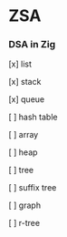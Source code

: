 # ZSA
### DSA in Zig

[x] list

[x] stack

[x] queue

[ ] hash table

[ ] array

[ ] heap

[ ] tree

[ ] suffix tree

[ ] graph

[ ] r-tree
